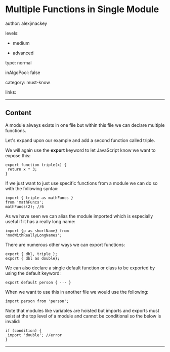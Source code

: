 # Multiple Functions in Single Module
author: alexjmackey

levels:

  - medium

  - advanced

type: normal

inAlgoPool: false

category: must-know

links:

---
## Content

A module always exists in one file but within this file we can declare multiple functions.

Let's expand upon our example and add a second function called triple.
 
We will again use the **export** keyword to let JavaScript know we want to expose this:

```
export function triple(x) {
 return x * 3;
} 
```

If we just want to just use specific functions from a module we can do so with the following syntax:

```
import { triple as mathFuncs } 
from 'mathFuncs';
mathFuncs(2); //6
```

As we have seen we can alias the module imported which is especially useful if it has a really long name:

```
import {p as shortName} from
'modWithReallyLongNames';
```

There are numerous other ways we can export functions:

```
export { dbl, triple };
export { dbl as double};
```

We can also declare a single default function or class to be exported by using the default keyword:

```
export default person { ··· }
```

When we want to use this in another file we would use the following:

```
import person from 'person';
```

Note that modules like variables are hoisted but imports and exports must exist at the top level of a module and cannot be conditional so the below is invalid:

```
if (condition) {
 import 'double'; //error
}
```

---